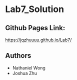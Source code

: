 # Lab7_Solution

## Github Pages Link:
https://jqzhuuuu.github.io/Lab7/

## Authors
 - Nathaniel Wong
 - Joshua Zhu